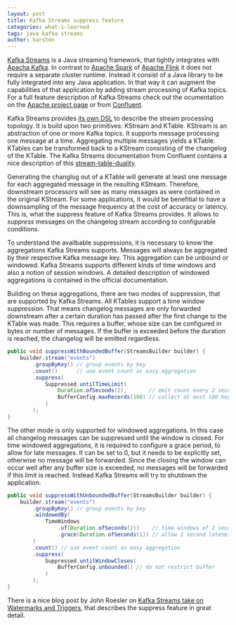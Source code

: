 ```yaml
---
layout: post
title: Kafka Streams suppress feature
categories: what-i-learned
tags: java kafka streams
author: karsten
---
```

[Kafka Streams](https://kafka.apache.org/documentation/streams/) is a Java streaming framework, that tightly integrates with [Apacha Kafka](https://kafka.apache.org/). In contrast to [Apache Spark](https://spark.apache.org/) of [Apache Flink](https://flink.apache.org/) it does not require a separate cluster runtime. Instead it consist of a Java library to be fully integrated into any Java application. In that way it can augment the capabilities of that application by adding stream processing of Kafka topics. For a full feature description of Kafka Streams check out the ocumentation on the [Apache project page](https://kafka.apache.org/documentation/streams/) or from [Confluent](https://docs.confluent.io/current/streams/index.html).

Kafka Streams provides [its own DSL](https://kafka.apache.org/24/documentation/streams/developer-guide/dsl-api.html) to describe the stream processing topology. It is build upon two primitives: KStream and KTable. KStream is an abstraction of one or more Kafka topics. It supports message processing one message at a time. Aggregating multiple messages yields a KTable. KTables can be transformed back to a KStream consisting of the changelog of the KTable. The Kafka Streams documentation from Confluent contains a nice description of this [stream-table-duality](https://docs.confluent.io/current/streams/concepts.html#duality-of-streams-and-tables).

Generating the changlog out of a KTable will generate at least one message for each aggregated message in the resulting KStream. Therefore, downstream processors will see as many messages as were contained in the original KStream. For some applications, it would be benefitial to have a downsampling of the message frequency at the cost of accuracy or latency. This is, what the suppress feature of Kafka Streams provides. It allows to _suppress_ messages on the changelog stream according to configurable conditions.

To understand the availbable suppressions, it is necessary to know the aggregations Kafka Streams supports. Messages will always be aggregated by their respective Kafka message key. This aggregation can be unbound or windowed. Kafka Streams supports different kinds of time windows and also a notion of session windows. A detailed description of windowed aggregations is contained in the official documentation.

Building on these aggregations, there are two modes of suppression, that are supported by Kafka Streams. All KTables support a time window suppression. That means changelog messages are only forwarded downstream after a certain duration has passed after the first change to the KTable was made. This requires a buffer, whose size can be configured in bytes or number of messages. If the buffer is exceeded before the duration is reached, the changelog will be emitted regardless.

```java
public void suppressWithBoundedBuffer(StreamsBuilder builder) {
    builder.stream("events")
        .groupByKey() // group events by key
        .count()      // use event count as easy aggregation
        .suppress(
            Suppressed.untilTimeLimit(
                Duration.ofSeconds(2),       // emit count every 2 seconds
                BufferConfig.maxRecords(100) // collect at most 100 keys
            )
        );
}
```

The other mode is only supported for windowed aggregations. In this case all changelog messages can be suppressed until the window is closed. For time windowed aggregations, it is required to configure a grace period, to allow for late messages. It can be set to 0, but it needs to be explicitly set, otherwise no message will be forwarded. Since the closing the window can occur well after any buffer size is exceeded, no messages will be forwarded if this limit is reached. Instead Kafka Streams will try to shutdown the application.

```java
public void suppressWithUnboundedBuffer(StreamsBuilder builder) {
    builder.stream("events")
        .groupByKey() // group events by key
        .windowedBy(
            TimeWindows
                .of(Duration.ofSeconds(2))    // time windows of 2 seconds
                .grace(Duration.ofSeconds(1)) // allow 1 second lateness
        )
        .count() // use event count as easy aggregation
        .suppress(
            Suppressed.untilWindowCloses(
                BufferConfig.unbounded() // do not restrict buffer
            )
        );
}
```

There is a nice blog post by John Roesler on [Kafka Streams take on Watermarks and Triggers](https://www.confluent.io/blog/kafka-streams-take-on-watermarks-and-triggers/), that describes the suppress feature in great detail.